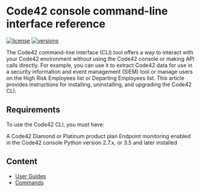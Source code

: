 # Code42 console command-line interface reference

[![license](https://img.shields.io/pypi/l/code42cli.svg)](https://pypi.org/project/py42/)
[![versions](https://img.shields.io/pypi/pyversions/code42cli.svg)](https://pypi.org/project/py42/)

The Code42 command-line interface (CLI) tool offers a way to interact with your Code42 environment without using the 
Code42 console or making API calls directly. For example, you can use it to extract Code42 data for use in a security 
information and event management (SIEM) tool or manage users on the High Risk Employees list or Departing Employees 
list. This article provides instructions for installing, uninstalling, and upgrading the Code42 CLI. 

## Requirements
To use the Code42 CLI, you must have:

A Code42 Diamond or Platinum product plan 
Endpoint monitoring enabled in the Code42 console 
Python version 2.7.x, or 3.5 and later installed

## Content

* [User Guides](guides.md)
* [Commands](commands.md)
